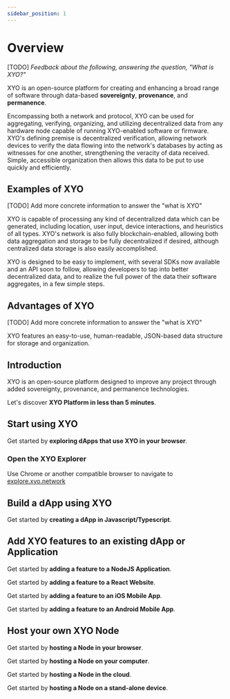 ```yaml
---
sidebar_position: 1
---
```


# Overview
[TODO] _Feedback about the following, answering the question, "What is XYO?"_

XYO is an open-source platform for creating and enhancing a broad range of software through data-based **sovereignty**, **provenance**, and **permanence**.

Encompassing both a network and protocol, XYO can be used for aggregating, verifying, organizing, and utilizing decentralized data from any hardware node capable of running XYO-enabled software or firmware. XYO's defining premise is decentralized verification, allowing network devices to verify the data flowing into the network's databases by acting as witnesses for one another, strengthening the veracity of data received. Simple, accessible organization then allows this data to be put to use quickly and efficiently.

## Examples of XYO
[TODO] Add more concrete information to answer the "what is XYO"

XYO is capable of processing any kind of decentralized data which can be generated, including location, user input, device interactions, and heuristics of all types. XYO's network is also fully blockchain-enabled, allowing both data aggregation and storage to be fully decentralized if desired, although centralized data storage is also easily accomplished.

XYO is designed to be easy to implement, with several SDKs now available and an API soon to follow, allowing developers to tap into better decentralized data, and to realize the full power of the data their software aggregates, in a few simple steps.

## Advantages of XYO
[TODO] Add more concrete information to answer the "what is XYO"

XYO features an easy-to-use, human-readable, JSON-based data structure for storage and organization.

## Introduction
XYO is an open-source platform designed to improve any project through added sovereignty, provenance, and permanence technologies.

Let's discover **XYO Platform in less than 5 minutes**.

## Start using XYO

Get started by **exploring dApps that use XYO in your browser**.

### Open the XYO Explorer

Use Chrome or another compatible browser to navigate to [explore.xyo.network](https://explore.xyo.network)


## Build a dApp using XYO

Get started by **creating a dApp in Javascript/Typescript**.

## Add XYO features to an existing dApp or Application

Get started by **adding a feature to a NodeJS Application**.

Get started by **adding a feature to a React Website**.

Get started by **adding a feature to an iOS Mobile App**.

Get started by **adding a feature to an Android Mobile App**.


## Host your own XYO Node

Get started by **hosting a Node in your browser**.

Get started by **hosting a Node on your computer**.

Get started by **hosting a Node in the cloud**.

Get started by **hosting a Node on a stand-alone device**.


